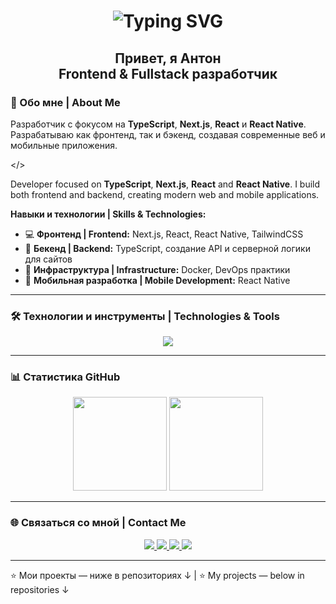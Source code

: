 <h1 align="center">
  <img src="https://readme-typing-svg.herokuapp.com?font=Fira+Code&size=28&duration=3000&pause=1000&color=2E97F7&center=true&vCenter=true&width=600&lines=Hi,+i`m+Anton+👋;Frontend+and+Fullstack+developer" alt="Typing SVG" />
</h1>

<h2 align="center">Привет, я Антон <br/>
Frontend & Fullstack разработчик</h2>


### 🚀 Обо мне | About Me
Разработчик с фокусом на **TypeScript**, **Next.js**, **React** и **React Native**. Разрабатываю как фронтенд, так и бэкенд, создавая современные веб и мобильные приложения. 

</>

Developer focused on **TypeScript**, **Next.js**, **React** and **React Native**. I build both frontend and backend, creating modern web and mobile applications.

**Навыки и технологии | Skills & Technologies:**
- 💻 **Фронтенд | Frontend:** Next.js, React, React Native, TailwindCSS
- 🔧 **Бекенд | Backend:** TypeScript, создание API и серверной логики для сайтов
- 🐳 **Инфраструктура | Infrastructure:** Docker, DevOps практики
- 📱 **Мобильная разработка | Mobile Development:** React Native

---

### 🛠️ Технологии и инструменты | Technologies & Tools

<p align="center">
  <img src="https://skillicons.dev/icons?i=ts,js,react,next,tailwind,nodejs,express,postgres,docker,git,github,vscode" />
</p>

---

### 📊 Статистика GitHub
<p align="center">
  <img src="https://github-readme-stats.vercel.app/api?username=AntonShirobokov&show_icons=true&theme=tokyonight&hide_border=true" height="150"/>
  <img src="https://github-readme-stats.vercel.app/api/top-langs/?username=AntonShirobokov&layout=compact&theme=tokyonight&hide_border=true" height="150"/>
</p>

---

### 🌐 Связаться со мной | Contact Me
<p align="center">
  <a href="https://t.me/shirobokov_a">
    <img src="https://img.shields.io/badge/Telegram-2CA5E0?style=for-the-badge&logo=telegram&logoColor=white"/>
  </a>
  <a href="https://discordapp.com/users/636184756794687490/">
    <img src="https://img.shields.io/badge/Discord-5865F2?style=for-the-badge&logo=discord&logoColor=white"/>
  </a>
  <a href="https://www.instagram.com/shirobokov.aa/?igsh=b2x1Z3l5MW40dm5p&utm_source=qr#">
    <img src="https://img.shields.io/badge/Instagram-E4405F?style=for-the-badge&logo=instagram&logoColor=white"/>
  </a>
  <a href="https://www.facebook.com/people/Anton-Sh/pfbid02cDxCUKpfzwwbhZp9mCumFaf3QjLAngJMQToe2NKw2Qk9jjucEjKWKWhhWRSRGN6jl/">
    <img src="https://img.shields.io/badge/Facebook-1877F2?style=for-the-badge&logo=facebook&logoColor=white"/>
  </a>
</p>

---

⭐️ Мои проекты — ниже в репозиториях ↓ | ⭐️ My projects — below in repositories ↓
